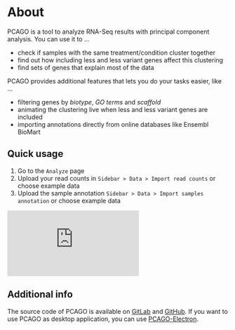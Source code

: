 # About

PCAGO is a tool to analyze RNA-Seq results with principal component analysis.
You can use it to ...

* check if samples with the same treatment/condition cluster together
* find out how including less and less variant genes affect this clustering
* find sets of genes that explain most of the data

PCAGO provides additional features that lets you do your tasks easier, like ...

* filtering genes by *biotype*, *GO terms* and *scaffold*
* animating the clustering live when less and less variant genes are included
* importing annotations directly from online databases like Ensembl BioMart


## Quick usage

1. Go to the `Analyze` page
2. Upload your read counts in `Sidebar > Data > Import read counts` or choose example data
3. Upload the sample annotation `Sidebar > Data > Import samples annotation` or choose example data

<div class="video-embed"><div><div><iframe src="https://www.youtube-nocookie.com/embed/WBFXJ0USuec" frameborder="0" allowfullscreen></iframe></div></div></div>

## Additional info

The source code of PCAGO is available on [GitLab](https://gitlab.com/rumangerst/pcago) and [GitHub](https://github.com/rumangerst/pcago).
If you want to use PCAGO as desktop application, you can use [PCAGO-Electron](https://github.com/rumangerst/pcago-electron/).
